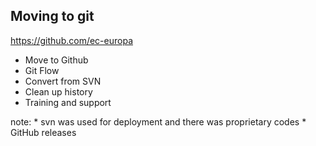 ##  Moving to git

https://github.com/ec-europa

* Move to Github
* Git Flow
* Convert from SVN
* Clean up history
* Training and support

note:
    * svn was used for deployment and there was proprietary codes
    * GitHub releases
